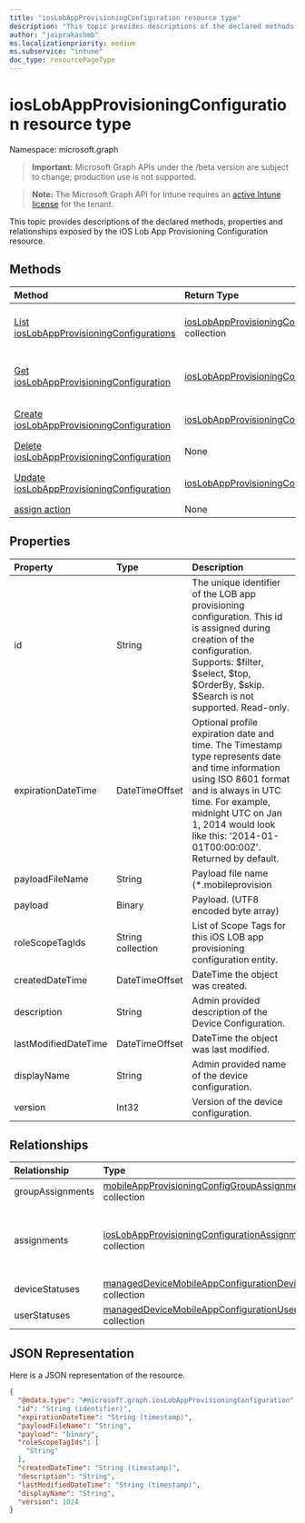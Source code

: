 ```yaml
---
title: "iosLobAppProvisioningConfiguration resource type"
description: "This topic provides descriptions of the declared methods, properties and relationships exposed by the iOS Lob App Provisioning Configuration resource."
author: "jaiprakashmb"
ms.localizationpriority: medium
ms.subservice: "intune"
doc_type: resourcePageType
---
```


# iosLobAppProvisioningConfiguration resource type

Namespace: microsoft.graph

> **Important:** Microsoft Graph APIs under the /beta version are subject to change; production use is not supported.

> **Note:** The Microsoft Graph API for Intune requires an [active Intune license](https://go.microsoft.com/fwlink/?linkid=839381) for the tenant.

This topic provides descriptions of the declared methods, properties and relationships exposed by the iOS Lob App Provisioning Configuration resource.

## Methods
|Method|Return Type|Description|
|:---|:---|:---|
|[List iosLobAppProvisioningConfigurations](../api/intune-apps-ioslobappprovisioningconfiguration-list.md)|[iosLobAppProvisioningConfiguration](../resources/intune-apps-ioslobappprovisioningconfiguration.md) collection|List properties and relationships of the [iosLobAppProvisioningConfiguration](../resources/intune-apps-ioslobappprovisioningconfiguration.md) objects.|
|[Get iosLobAppProvisioningConfiguration](../api/intune-apps-ioslobappprovisioningconfiguration-get.md)|[iosLobAppProvisioningConfiguration](../resources/intune-apps-ioslobappprovisioningconfiguration.md)|Read properties and relationships of the [iosLobAppProvisioningConfiguration](../resources/intune-apps-ioslobappprovisioningconfiguration.md) object.|
|[Create iosLobAppProvisioningConfiguration](../api/intune-apps-ioslobappprovisioningconfiguration-create.md)|[iosLobAppProvisioningConfiguration](../resources/intune-apps-ioslobappprovisioningconfiguration.md)|Create a new [iosLobAppProvisioningConfiguration](../resources/intune-apps-ioslobappprovisioningconfiguration.md) object.|
|[Delete iosLobAppProvisioningConfiguration](../api/intune-apps-ioslobappprovisioningconfiguration-delete.md)|None|Deletes a [iosLobAppProvisioningConfiguration](../resources/intune-apps-ioslobappprovisioningconfiguration.md).|
|[Update iosLobAppProvisioningConfiguration](../api/intune-apps-ioslobappprovisioningconfiguration-update.md)|[iosLobAppProvisioningConfiguration](../resources/intune-apps-ioslobappprovisioningconfiguration.md)|Update the properties of a [iosLobAppProvisioningConfiguration](../resources/intune-apps-ioslobappprovisioningconfiguration.md) object.|
|[assign action](../api/intune-apps-ioslobappprovisioningconfiguration-assign.md)|None||

## Properties
|Property|Type|Description|
|:---|:---|:---|
|id|String|The unique identifier of the LOB app provisioning configuration. This id is assigned during creation of the configuration. Supports: $filter, $select, $top, $OrderBy, $skip. $Search is not supported. Read-only.|
|expirationDateTime|DateTimeOffset|Optional profile expiration date and time. The Timestamp type represents date and time information using ISO 8601 format and is always in UTC time. For example, midnight UTC on Jan 1, 2014 would look like this: '2014-01-01T00:00:00Z'. Returned by default.|
|payloadFileName|String|Payload file name (*.mobileprovision | *.xml).|
|payload|Binary|Payload. (UTF8 encoded byte array)|
|roleScopeTagIds|String collection|List of Scope Tags for this iOS LOB app provisioning configuration entity.|
|createdDateTime|DateTimeOffset|DateTime the object was created.|
|description|String|Admin provided description of the Device Configuration.|
|lastModifiedDateTime|DateTimeOffset|DateTime the object was last modified.|
|displayName|String|Admin provided name of the device configuration.|
|version|Int32|Version of the device configuration.|

## Relationships
|Relationship|Type|Description|
|:---|:---|:---|
|groupAssignments|[mobileAppProvisioningConfigGroupAssignment](../resources/intune-apps-mobileappprovisioningconfiggroupassignment.md) collection|The associated group assignments.|
|assignments|[iosLobAppProvisioningConfigurationAssignment](../resources/intune-apps-ioslobappprovisioningconfigurationassignment.md) collection|The associated group assignments for IosLobAppProvisioningConfiguration, this determines which devices/users the IOS LOB app provisioning conifguration will be targeted to.|
|deviceStatuses|[managedDeviceMobileAppConfigurationDeviceStatus](../resources/intune-apps-manageddevicemobileappconfigurationdevicestatus.md) collection|The list of device installation states for this mobile app configuration.|
|userStatuses|[managedDeviceMobileAppConfigurationUserStatus](../resources/intune-apps-manageddevicemobileappconfigurationuserstatus.md) collection|The list of user installation states for this mobile app configuration.|

## JSON Representation
Here is a JSON representation of the resource.
<!-- {
  "blockType": "resource",
  "keyProperty": "id",
  "@odata.type": "microsoft.graph.iosLobAppProvisioningConfiguration"
}
-->
``` json
{
  "@odata.type": "#microsoft.graph.iosLobAppProvisioningConfiguration",
  "id": "String (identifier)",
  "expirationDateTime": "String (timestamp)",
  "payloadFileName": "String",
  "payload": "binary",
  "roleScopeTagIds": [
    "String"
  ],
  "createdDateTime": "String (timestamp)",
  "description": "String",
  "lastModifiedDateTime": "String (timestamp)",
  "displayName": "String",
  "version": 1024
}
```
